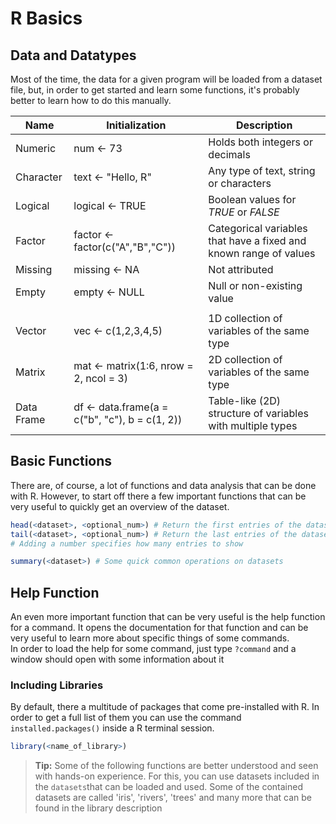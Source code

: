 # R Basics

## Data and Datatypes
Most of the time, the data for a given program will be loaded from a dataset file, but, in order to get started and learn some functions, it's probably better to learn how to do this manually.  

| Name | Initialization | Description |
| --- | --- | --- |
| Numeric | num <- 73 | Holds both integers or decimals 
| Character | text <- "Hello, R" | Any type of text, string or characters
| Logical | logical <- TRUE | Boolean values for *_TRUE_* or *_FALSE_*
| Factor | factor <- factor(c("A","B","C")) | Categorical variables that have a fixed and known range of values 
| Missing | missing <- NA | Not attributed
| Empty | empty <- NULL | Null or non-existing value
| | |
| Vector | vec <- c(1,2,3,4,5) | 1D collection of variables of the same type   
| Matrix | mat <- matrix(1:6, nrow = 2, ncol = 3) | 2D collection of variables of the same type
| Data Frame | df <- data.frame(a = c("b", "c"), b = c(1, 2)) | Table-like (2D) structure of variables with multiple types

## Basic Functions

There are, of course, a lot of functions and data analysis that can be done with R. However, to start off there a few important functions that can be very useful to quickly get an overview of the dataset.

``` R
head(<dataset>, <optional_num>) # Return the first entries of the dataset
tail(<dataset>, <optional_num>) # Return the last entries of the dataset
# Adding a number specifies how many entries to show

summary(<dataset>) # Some quick common operations on datasets
```

## Help Function

An even more important function that can be very useful is the help function for a command. It opens the documentation for that function and can be very useful to learn more about specific things of some commands.  
In order to load the help for some command, just type ```?command``` and a window should open with some information about it


### Including Libraries
By default, there a multitude of packages that come pre-installed with R. In order to get a full list of them you can use the command ```installed.packages()``` inside a R terminal session.

```R
library(<name_of_library>)
```

> **Tip:** Some of the following functions are better understood and seen with hands-on experience. For this, you can use datasets included in the ```datasets```that can be loaded and used. Some of the contained datasets are called 'iris', 'rivers', 'trees' and many more that can be found in the library description